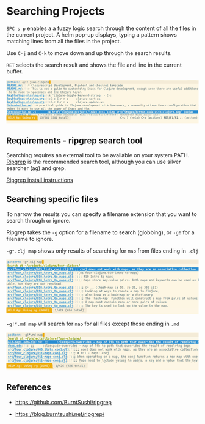 # Searching Projects

`SPC s p` enables a a fuzzy logic search through the content of all the files in the current project.  A helm pop-up displays, typing a pattern shows matching lines from all the files in the project.

Use `C-j` and `C-k` to move down and up through the search results.

`RET` selects the search result and shows the file and line in the current buffer.

![Spacemacs Helm-Ag ripgrep pattern search results](/images/spacemacs-helm-ag-ripgrep-pattern-search.png)

## Requirements - ripgrep search tool

Searching requires an external tool to be available on your system PATH. [Ripgrep](https://github.com/BurntSushi/ripgrep) is the recommended search tool, although you can use silver searcher (ag) and grep.

[Ripgrep install instructions](https://github.com/BurntSushi/ripgrep#installation)


## Searching specific files

To narrow the results you can specify a filename extension that you want to search through or ignore.

Ripgrep takes the `-g` option for a filename to search (globbing), or `-g!` for a filename to ignore.

`-g*.clj map` shows only results of searching for `map` from files ending in `.clj`

![Spacemacs Helm-Ag ripgrep globbing .clj files](/images/spacemacs-helm-ag-ripgrep-globbing-clj.png)

`-g!*.md map` will search for `map` for all files except those ending in `.md`

![Spacemacs Helm-Ag ripgrep globbing not .md files](/images/spacemacs-heml-ag-ripgrep-globbing-not-md.png)

## References

* https://github.com/BurntSushi/ripgrep

* https://blog.burntsushi.net/ripgrep/

